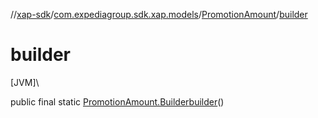 //[xap-sdk](../../../index.md)/[com.expediagroup.sdk.xap.models](../index.md)/[PromotionAmount](index.md)/[builder](builder.md)

# builder

[JVM]\

public final static [PromotionAmount.Builder](-builder/index.md)[builder](builder.md)()
